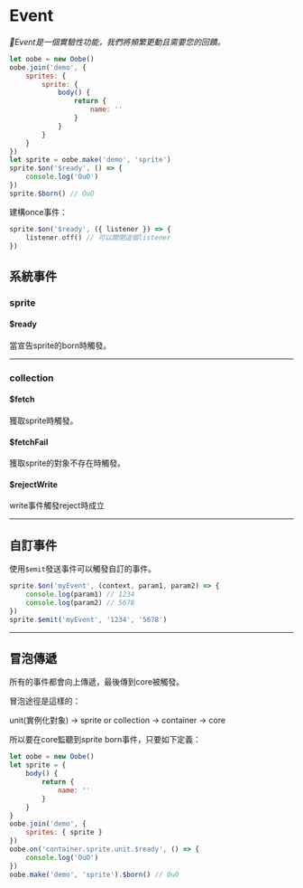# Event

*🔬Event是一個實驗性功能，我們將頻繁更動且需要您的回饋。*

```js
let oobe = new Oobe()
oobe.join('demo', {
    sprites: {
        sprite: {
            body() {
                return {
                    name: ''
                }
            }
        }
    }
})
let sprite = oobe.make('demo', 'sprite')
sprite.$on('$ready', () => {
    console.log('OuO')
})
sprite.$born() // OuO
```

建構once事件：

```js
sprite.$on('$ready', ({ listener }) => {
    listener.off() // 可以關閉這個listener
})
```

## 系統事件

### sprite

#### $ready

當宣告sprite的born時觸發。

---

### collection

#### $fetch

獲取sprite時觸發。

#### $fetchFail

獲取sprite的對象不存在時觸發。

#### $rejectWrite

write事件觸發reject時成立

---

## 自訂事件

使用`$emit`發送事件可以觸發自訂的事件。

```js
sprite.$on('myEvent', (context, param1, param2) => {
    console.log(param1) // 1234
    console.log(param2) // 5678
})
sprite.$emit('myEvent', '1234', '5678')
```

---

## 冒泡傳遞

所有的事件都會向上傳遞，最後傳到core被觸發。

冒泡途徑是這樣的：

unit(實例化對象) -> sprite or collection -> container -> core

所以要在core監聽到sprite born事件，只要如下定義：

```js
let oobe = new Oobe()
let sprite = {
    body() {
        return {
            name: ''
        }
    }
}
oobe.join('demo', {
    sprites: { sprite }
})
oobe.on('container.sprite.unit.$ready', () => {
    console.log('OuO')
})
oobe.make('demo', 'sprite').$born() // OuO
```

